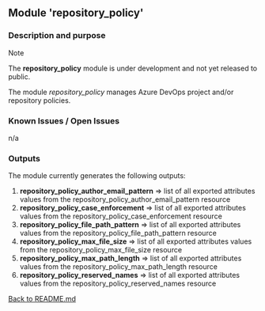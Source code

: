 ## Module 'repository_policy'

### Description and purpose

> [!NOTE]
> The <b>repository_policy</b> module is under development and not yet released to public.  

The module <i>repository_policy</i> manages Azure DevOps project and/or repository policies.   

### Known Issues / Open Issues

n/a

### Outputs

The module currently generates the following outputs:  

1) <b>repository_policy_author_email_pattern</b> => list of all exported attributes values from the repository_policy_author_email_pattern resource  
2) <b>repository_policy_case_enforcement</b> => list of all exported attributes values from the repository_policy_case_enforcement resource  
3) <b>repository_policy_file_path_pattern</b> => list of all exported attributes values from the repository_policy_file_path_pattern resource  
4) <b>repository_policy_max_file_size</b> => list of all exported attributes values from the repository_policy_max_file_size resource  
5) <b>repository_policy_max_path_length</b> => list of all exported attributes values from the repository_policy_max_path_length resource  
6) <b>repository_policy_reserved_names</b> => list of all exported attributes values from the repository_policy_reserved_names resource  
  
  
[Back to README.md](../README.md)  